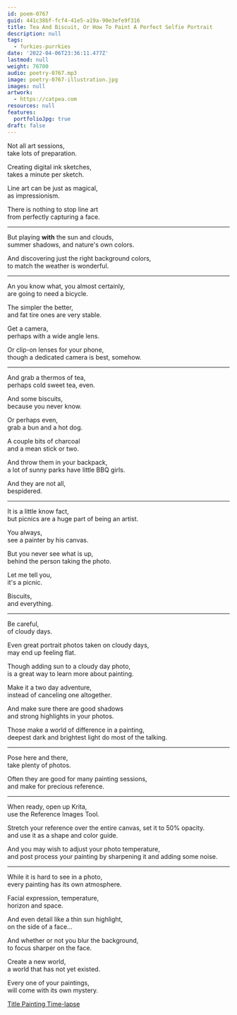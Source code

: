```yaml
---
id: poem-0767
guid: 441c38bf-fcf4-41e5-a19a-90e3efe9f316
title: Tea And Biscuit, Or How To Paint A Perfect Selfie Portrait
description: null
tags:
  - furkies-purrkies
date: '2022-04-06T23:36:11.477Z'
lastmod: null
weight: 76700
audio: poetry-0767.mp3
image: poetry-0767-illustration.jpg
images: null
artwork:
  - https://catpea.com
resources: null
features:
  portfolioJpg: true
draft: false
---
```


Not all art sessions,\
take lots of preparation.

Creating digital ink sketches,\
takes a minute per sketch.

Line art can be just as magical,\
as impressionism.

There is nothing to stop line art\
from perfectly capturing a face.

---

But playing **with** the sun and clouds,\
summer shadows, and nature's own colors.

And discovering just the right background colors,\
to match the weather is wonderful.

---

An you know what, you almost certainly,\
are going to need a bicycle.

The simpler the better,\
and fat tire ones are very stable.

Get a camera,\
perhaps with a wide angle lens.

Or clip-on lenses for your phone,\
though a dedicated camera is best, somehow.

---

And grab a thermos of tea,\
perhaps cold sweet tea, even.

And some biscuits,\
because you never know.

Or perhaps even,\
grab a bun and a hot dog.

A couple bits of charcoal\
and a mean stick or two.

And throw them in your backpack,\
a lot of sunny parks have little BBQ girls.

And they are not all,\
bespidered.

---

It is a little know fact,\
but picnics are a huge part of being an artist.

You always,\
see a painter by his canvas.

But you never see what is up,\
behind the person taking the photo.

Let me tell you,\
it's a picnic.

Biscuits,\
and everything.

---

Be careful,\
of cloudy days.

Even great portrait photos taken on cloudy days,\
may end up feeling flat.

Though adding sun to a cloudy day photo,\
is a great way to learn more about painting.

Make it a two day adventure,\
instead of canceling one altogether.

And make sure there are good shadows\
and strong highlights in your photos.

Those make a world of difference in a painting,\
deepest dark and brightest light do most of the talking.

---

Pose here and there,\
take plenty of photos.

Often they are good for many painting sessions,\
and make for precious reference.

---

When ready, open up Krita,\
use the Reference Images Tool.

Stretch your reference over the entire canvas, set it to 50% opacity.\
and use it as a shape and color guide.

And you may wish to adjust your photo temperature,\
and post process your painting by sharpening it and adding some noise.

---

While it is hard to see in a photo,\
every painting has its own atmosphere.

Facial expression, temperature,\
horizon and space.

And even detail like a thin sun highlight,\
on the side of a face...

And whether or not you blur the background,\
to focus sharper on the face.

Create a new world,\
a world that has not yet existed.

Every one of your paintings,\
will come with its own mystery.

[Title Painting Time-lapse](https://youtu.be/4OGyN1l1PIc)
